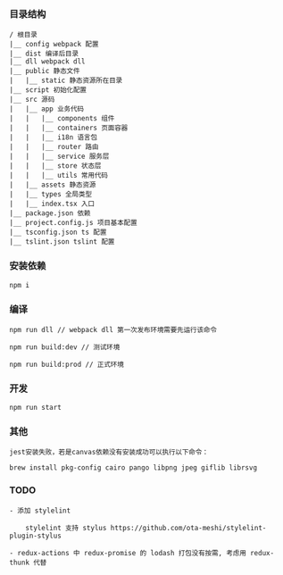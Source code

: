 
### 目录结构

    / 根目录
    |__ config webpack 配置
    |__ dist 编译后目录
    |__ dll webpack dll
    |__ public 静态文件
    |   |__ static 静态资源所在目录
    |__ script 初始化配置
    |__ src 源码
    |   |__ app 业务代码
    |   |   |__ components 组件
    |   |   |__ containers 页面容器
    |   |   |__ i18n 语言包
    |   |   |__ router 路由
    |   |   |__ service 服务层
    |   |   |__ store 状态层
    |   |   |__ utils 常用代码
    |   |__ assets 静态资源
    |   |__ types 全局类型
    |   |__ index.tsx 入口
    |__ package.json 依赖
    |__ project.config.js 项目基本配置
    |__ tsconfig.json ts 配置
    |__ tslint.json tslint 配置

### 安装依赖

    npm i

### 编译

    npm run dll // webpack dll 第一次发布环境需要先运行该命令

    npm run build:dev // 测试环境

    npm run build:prod // 正式环境

### 开发

    npm run start


### 其他

    jest安装失败，若是canvas依赖没有安装成功可以执行以下命令：

    brew install pkg-config cairo pango libpng jpeg giflib librsvg

### TODO

    - 添加 stylelint 
        
        stylelint 支持 stylus https://github.com/ota-meshi/stylelint-plugin-stylus

    - redux-actions 中 redux-promise 的 lodash 打包没有按需, 考虑用 redux-thunk 代替